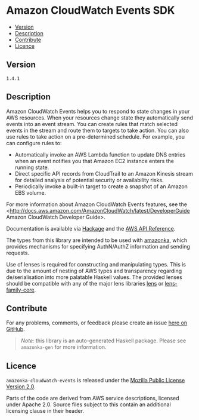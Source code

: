 # Amazon CloudWatch Events SDK

* [Version](#version)
* [Description](#description)
* [Contribute](#contribute)
* [Licence](#licence)


## Version

`1.4.1`


## Description

Amazon CloudWatch Events helps you to respond to state changes in your
AWS resources. When your resources change state they automatically send
events into an event stream. You can create rules that match selected
events in the stream and route them to targets to take action. You can
also use rules to take action on a pre-determined schedule. For example,
you can configure rules to:

-   Automatically invoke an AWS Lambda function to update DNS entries
    when an event notifies you that Amazon EC2 instance enters the
    running state.
-   Direct specific API records from CloudTrail to an Amazon Kinesis
    stream for detailed analysis of potential security or availability
    risks.
-   Periodically invoke a built-in target to create a snapshot of an
    Amazon EBS volume.

For more information about Amazon CloudWatch Events features, see the
<http://docs.aws.amazon.com/AmazonCloudWatch/latest/DeveloperGuide Amazon CloudWatch Developer Guide>.

Documentation is available via [Hackage](http://hackage.haskell.org/package/amazonka-cloudwatch-events)
and the [AWS API Reference](https://aws.amazon.com/documentation/).

The types from this library are intended to be used with [amazonka](http://hackage.haskell.org/package/amazonka),
which provides mechanisms for specifying AuthN/AuthZ information and sending requests.

Use of lenses is required for constructing and manipulating types.
This is due to the amount of nesting of AWS types and transparency regarding
de/serialisation into more palatable Haskell values.
The provided lenses should be compatible with any of the major lens libraries
[lens](http://hackage.haskell.org/package/lens) or [lens-family-core](http://hackage.haskell.org/package/lens-family-core).

## Contribute

For any problems, comments, or feedback please create an issue [here on GitHub](https://github.com/brendanhay/amazonka/issues).

> _Note:_ this library is an auto-generated Haskell package. Please see `amazonka-gen` for more information.


## Licence

`amazonka-cloudwatch-events` is released under the [Mozilla Public License Version 2.0](http://www.mozilla.org/MPL/).

Parts of the code are derived from AWS service descriptions, licensed under Apache 2.0.
Source files subject to this contain an additional licensing clause in their header.

